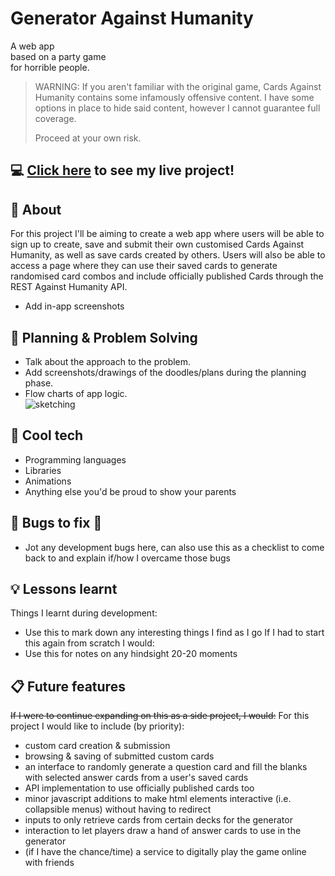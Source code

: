 # Generator Against Humanity
A web app  
based on a party game  
for horrible people.  

> WARNING: If you aren't familiar with the original game, Cards Against Humanity contains some infamously offensive content. I have some options in place to hide said content, however I cannot guarantee full coverage.  
> 
> Proceed at your own risk.
## :computer: [Click here](https://media.tenor.com/o656qFKDzeUAAAAC/rick-astley-never-gonna-give-you-up.gif) to see my live project!
## :page_facing_up: About
For this project I'll be aiming to create a web app where users will be able to sign up to create, save and submit their own customised Cards Against Humanity, as well as save cards created by others. Users will also be able to access a page where they can use their saved cards to generate randomised card combos and include officially published Cards through the REST Against Humanity API.
- Add in-app screenshots
## :pencil: Planning & Problem Solving
- Talk about the approach to the problem.
- Add screenshots/drawings of the doodles/plans during the planning phase.
- Flow charts of app logic.  
![sketching](https://images.unsplash.com/photo-1581291518633-83b4ebd1d83e?ixlib=rb-1.2.1&ixid=MnwxMjA3fDB8MHxwaG90by1wYWdlfHx8fGVufDB8fHx8&auto=format&fit=crop&w=1170&q=80)
## :floppy_disk: Cool tech
- Programming languages
- Libraries
- Animations
- Anything else you'd be proud to show your parents
## :wrench: Bugs to fix :space_invader:
- Jot any development bugs here, can also use this as a checklist to come back to and explain if/how I overcame those bugs
## :bulb: Lessons learnt
Things I learnt during development:
- Use this to mark down any interesting things I find as I go
If I had to start this again from scratch I would:
- Use this for notes on any hindsight 20-20 moments
## :clipboard: Future features
~~If I were to continue expanding on this as a side project, I would:~~
For this project I would like to include (by priority):
- custom card creation & submission
- browsing & saving of submitted custom cards
- an interface to randomly generate a question card and fill the blanks with selected answer cards from a user's saved cards
- API implementation to use officially published cards too
- minor javascript additions to make html elements interactive (i.e. collapsible menus) without having to redirect
- inputs to only retrieve cards from certain decks for the generator
- interaction to let players draw a hand of answer cards to use in the generator 
- (if I have the chance/time) a service to digitally play the game online with friends
